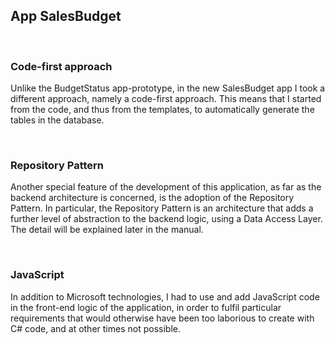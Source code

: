 <h2>App SalesBudget</h2>
</br>
<h3>Code-first approach</h3>
<p>Unlike the BudgetStatus app-prototype, in the new SalesBudget app I took a different approach, namely a code-first approach. 
This means that I started from the code, and thus from the templates, to automatically generate the tables in the database.</p>
</br>
<h3>Repository Pattern</h3>
<p>Another special feature of the development of this application, as far as the backend architecture is concerned, is the adoption 
of the Repository Pattern. In particular, the Repository Pattern is an architecture that adds a further level of abstraction to the 
backend logic, using a Data Access Layer. The detail will be explained later in the manual.</p>
</br>
<h3>JavaScript</h3>
<p>In addition to Microsoft technologies, I had to use and add JavaScript code in the front-end logic of the application, in order to 
fulfil particular requirements that would otherwise have been too laborious to create with C# code, and at other times not possible.</p>
